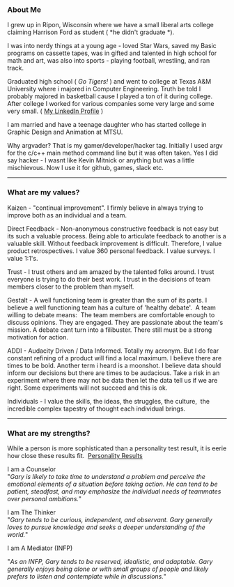 ### About M​​​​​​​e

[](https://asurion.sharepoint.com/teams/ProductEngineering/SitePages/Manager-Readme--Gary-Paige.aspx#about-m%E2%80%8B%E2%80%8B%E2%80%8B%E2%80%8B%E2%80%8B%E2%80%8B%E2%80%8Be)

I grew up in Ripon, Wisconsin where we have a small liberal arts college claiming Harrison Ford as student ( *he didn't graduate *).

I was into nerdy things at a young age - loved Star Wars, saved my Basic programs on cassette tapes, was in gifted and talented in high school for math and art, was also into sports - playing football, wrestling, and ran track.

Graduated high school ( *Go Tigers!* ) and went to college at Texas A&M University where i majored in Computer Engineering. Truth be told I probably majored in basketball cause I played a ton of it during college.\
After college I worked for various companies some very large and some very small. ( [My LinkedIn Profile](https://www.linkedin.com/in/paigegary/ "https://www.linkedin.com/in/paigegary/") )

​​​​​​​I am married and have a teenage daughter who has started college in Graphic Design and Animation at MTSU.

Why argvader? That is my gamer/developer/hacker tag. Initially I used argv for the c/c++ main method command line but it was often taken. Yes I did say hacker - I wasnt like Kevin Mitnick or anything but was a little mischievous. Now I use it for github, games, slack etc. 

* * * * *



### What are my values?

Kaizen - "continual improvement". I firmly believe in always trying to improve both as an individual and a team.

Direct Feedback - Non-anonymous constructive feedback is not easy but its such a valuable process. Being able to articulate feedback to another is a valuable skill. Without feedback improvement is difficult. Therefore, I value product retrospectives. I value 360 personal feedback. I value surveys. I value 1:1's.

Trust - I trust others and am amazed by the talented folks around. I trust everyone is trying to do their best work. I trust in the decisions of team members closer to the problem than myself.

Gestalt - A well functioning team is greater than the sum of its parts. I believe a well functioning team has a culture of 'healthy debate'.  A team willing to debate means:  The team members are comfortable enough to discuss opinions. They are engaged. They are passionate about the team's mission. A debate cant turn into a filibuster. There still must be a strong motivation for action.

ADDI - Audacity Driven / Data Informed. Totally my acronym. But I do fear constant refining of a product will find a local maximum. I believe there are times to be bold. Another term i heard is a moonshot. I believe data should inform our decisions but there are times to be audacious. Take a risk in an experiment where there may not be data then let the data tell us if we are right. Some experiments will not succeed and this is ok.

Individuals - I value the skills, the ideas, the struggles, the culture,  the incredible complex tapestry of thought each individual brings.

* * * * *

### What are my strengths?

[](https://asurion.sharepoint.com/teams/ProductEngineering/SitePages/Manager-Readme--Gary-Paige.aspx#what-are-my-strengths)

While a person is more sophisticated than a personality test result, it is eerie how close these results fit.  [Personality Results](https://www.crystalknows.com/p/garypaige "https://www.crystalknows.com/p/garypaige")

I am a Counselor\
"*Gary is likely to take time to understand a problem and perceive the emotional elements of a situation before taking action. He can tend to be patient, steadfast, and may emphasize the individual needs of teammates over personal ambitions.*"

I am The Thinker\
"*Gary tends to be curious, independent, and observant. Gary generally loves to pursue knowledge and seeks a deeper understanding of the world.*"

I am A Mediator (INFP)

"*As an INFP, Gary tends to be reserved, idealistic, and adaptable. Gary generally enjoys being alone or with small groups of people and likely prefers to listen and contemplate while in discussions.*"
